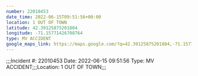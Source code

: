 ```yaml
---
number: 22010453
date_time: 2022-06-15T09:51:56+00:00
location: 1 OUT OF TOWN
latitude: 42.39125875201804
longitude: -71.15771426708764
type: MV ACCIDENT
google_maps_link: https://maps.google.com/?q=42.39125875201804,-71.15771426708764
---
```


;;;Incident #: 22010453   Date: 2022-06-15 09:51:56    Type: MV ACCIDENT;;;Location: 1 OUT OF TOWN;;;
